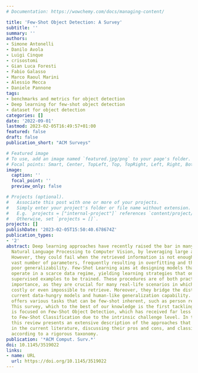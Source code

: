 ```yaml
---
# Documentation: https://wowchemy.com/docs/managing-content/

title: 'Few-Shot Object Detection: A Survey'
subtitle: ''
summary: ''
authors:
- Simone Antonelli
- Danilo Avola
- Luigi Cinque
- crisostomi
- Gian Luca Foresti
- Fabio Galasso
- Marco Raoul Marini
- Alessio Mecca
- Daniele Pannone
tags:
- benchmarks and metrics for object detection
- Deep learning for few-shot object detection
- dataset for object detection
categories: []
date: '2022-09-01'
lastmod: 2023-02-05T16:49:57+01:00
featured: false
draft: false
publication_short: "ACM Surveys"

# Featured image
# To use, add an image named `featured.jpg/png` to your page's folder.
# Focal points: Smart, Center, TopLeft, Top, TopRight, Left, Right, BottomLeft, Bottom, BottomRight.
image:
  caption: ''
  focal_point: ''
  preview_only: false

# Projects (optional).
#   Associate this post with one or more of your projects.
#   Simply enter your project's folder or file name without extension.
#   E.g. `projects = ["internal-project"]` references `content/project/deep-learning/index.md`.
#   Otherwise, set `projects = []`.
projects: []
publishDate: '2023-02-05T15:50:40.678674Z'
publication_types:
- '2'
abstract: Deep learning approaches have recently raised the bar in many fields, from
  Natural Language Processing to Computer Vision, by leveraging large amounts of data.
  However, they could fail when the retrieved information is not enough to fit the
  vast number of parameters, frequently resulting in overfitting and therefore in
  poor generalizability. Few-Shot Learning aims at designing models that can effectively
  operate in a scarce data regime, yielding learning strategies that only need few
  supervised examples to be trained. These procedures are of both practical and theoretical
  importance, as they are crucial for many real-life scenarios in which data is either
  costly or even impossible to retrieve. Moreover, they bridge the distance between
  current data-hungry models and human-like generalization capability. Computer vision
  offers various tasks that can be few-shot inherent, such as person re-identification.
  This survey, which to the best of our knowledge is the first tackling this problem,
  is focused on Few-Shot Object Detection, which has received far less attention compared
  to Few-Shot Classification due to the intrinsic challenge level. In this regard,
  this review presents an extensive description of the approaches that have been tested
  in the current literature, discussing their pros and cons, and classifying them
  according to a rigorous taxonomy.
publication: '*ACM Comput. Surv.*'
doi: 10.1145/3519022
links:
- name: URL
  url: https://doi.org/10.1145/3519022
---
```


